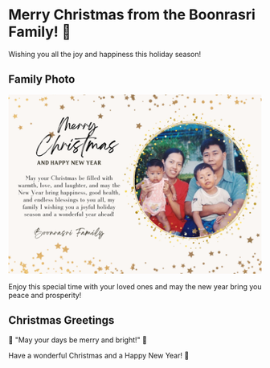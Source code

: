 # Merry Christmas from the Boonrasri Family! 🎄

Wishing you all the joy and happiness this holiday season! 

## Family Photo
![Boonrasri Family](Picture/Boonrasri-Family.png)

Enjoy this special time with your loved ones and may the new year bring you peace and prosperity!

## Christmas Greetings
🎅 "May your days be merry and bright!" 🌟

Have a wonderful Christmas and a Happy New Year! 🎁

